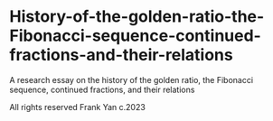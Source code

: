 # History-of-the-golden-ratio-the-Fibonacci-sequence-continued-fractions-and-their-relations
A research essay on the history of the golden ratio, the Fibonacci sequence, continued fractions, and their relations

All rights reserved Frank Yan c.2023
